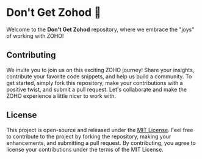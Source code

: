 # Don't Get Zohod 🚫

Welcome to the **Don't Get Zohod** repository, where we embrace the "joys" of working with ZOHO!

 
## Contributing

We invite you to join us on this exciting ZOHO journey! Share your insights, contribute your favorite code snippets, and help us build a community. To get started, simply fork this repository, make your contributions with a positive twist, and submit a pull request. Let's collaborate and make the ZOHO experience a little nicer to work with.

## License

This project is open-source and released under the [MIT License](https://mit-license.org/). Feel free to contribute to the project by forking the repository, making your enhancements, and submitting a pull request. By contributing, you agree to license your contributions under the terms of the MIT License.
